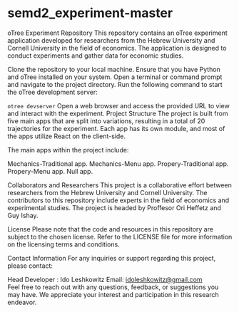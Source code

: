 # semd2_experiment-master
oTree Experiment Repository
This repository contains an oTree experiment application developed for researchers from the Hebrew University and Cornell University in the field of economics. The application is designed to conduct experiments and gather data for economic studies.

Clone the repository to your local machine.
Ensure that you have Python and oTree installed on your system.
Open a terminal or command prompt and navigate to the project directory.
Run the following command to start the oTree development server:

`otree devserver`
Open a web browser and access the provided URL to view and interact with the experiment.
Project Structure
The project is built from five main apps that are split into variations, resulting in a total of 20 trajectories for the experiment. Each app has its own module, and most of the apps utilize React on the client-side.

The main apps within the project include:

Mechanics-Traditional app. 
Mechanics-Menu app.
Propery-Traditional app.
Propery-Menu app.
Null app.

Collaborators and Researchers
This project is a collaborative effort between researchers from the Hebrew University and Cornell University. The contributors to this repository include experts in the field of economics and experimental studies.
The project is headed by Proffesor Ori Heffetz and Guy Ishay.

License
Please note that the code and resources in this repository are subject to the chosen license. Refer to the LICENSE file for more information on the licensing terms and conditions.

Contact Information
For any inquiries or support regarding this project, please contact:

Head Developer : Ido Leshkowitz
Email: idoleshkowitz@gmail.com  
Feel free to reach out with any questions, feedback, or suggestions you may have. We appreciate your interest and participation in this research endeavor.
